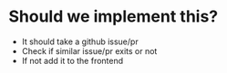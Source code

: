 # Should we implement this?

- It should take a github issue/pr
- Check if similar issue/pr exits or not
- If not add it to the frontend

